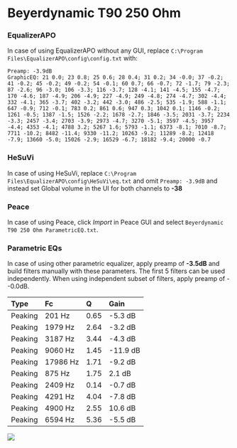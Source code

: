 # Beyerdynamic T90 250 Ohm

### EqualizerAPO
In case of using EqualizerAPO without any GUI, replace `C:\Program Files\EqualizerAPO\config\config.txt`
with:
```
Preamp: -3.9dB
GraphicEQ: 21 0.0; 23 0.8; 25 0.6; 28 0.4; 31 0.2; 34 -0.0; 37 -0.2; 41 -0.2; 45 -0.2; 49 -0.2; 54 -0.1; 60 0.7; 66 -0.7; 72 -1.7; 79 -2.3; 87 -2.6; 96 -3.0; 106 -3.3; 116 -3.7; 128 -4.1; 141 -4.5; 155 -4.7; 170 -4.6; 187 -4.9; 206 -4.9; 227 -4.9; 249 -4.8; 274 -4.7; 302 -4.4; 332 -4.1; 365 -3.7; 402 -3.2; 442 -3.0; 486 -2.5; 535 -1.9; 588 -1.1; 647 -0.9; 712 -0.1; 783 0.2; 861 0.6; 947 0.3; 1042 0.1; 1146 -0.2; 1261 -0.5; 1387 -1.5; 1526 -2.2; 1678 -2.7; 1846 -3.5; 2031 -3.7; 2234 -3.3; 2457 -3.4; 2703 -3.9; 2973 -4.7; 3270 -5.1; 3597 -4.5; 3957 -4.4; 4353 -4.1; 4788 3.2; 5267 1.6; 5793 -1.1; 6373 -8.1; 7010 -8.7; 7711 -10.2; 8482 -11.4; 9330 -11.2; 10263 -9.2; 11289 -8.2; 12418 -7.9; 13660 -5.0; 15026 -2.9; 16529 -6.7; 18182 -9.4; 20000 -0.7
```

### HeSuVi
In case of using HeSuVi, replace `C:\Program Files\EqualizerAPO\config\HeSuVi\eq.txt` and omit `Preamp:
-3.9dB` and instead set Global volume in the UI for both channels to **-38**

### Peace
In case of using Peace, click *Import* in Peace GUI and select `Beyerdynamic T90 250 Ohm ParametricEQ.txt`.

### Parametric EQs
In case of using other parametric equalizer, apply preamp of **-3.5dB** and build filters manually
with these parameters. The first 5 filters can be used independently.
When using independent subset of filters, apply preamp of --0.0dB.

| Type    | Fc       |    Q | Gain     |
|:--------|:---------|:-----|:---------|
| Peaking | 201 Hz   | 0.65 | -5.3 dB  |
| Peaking | 1979 Hz  | 2.64 | -3.2 dB  |
| Peaking | 3187 Hz  | 3.44 | -4.3 dB  |
| Peaking | 9060 Hz  | 1.45 | -11.9 dB |
| Peaking | 17986 Hz | 1.71 | -9.2 dB  |
| Peaking | 875 Hz   | 1.75 | 2.1 dB   |
| Peaking | 2409 Hz  | 0.14 | -0.7 dB  |
| Peaking | 4291 Hz  | 4.04 | -7.8 dB  |
| Peaking | 4900 Hz  | 2.55 | 10.6 dB  |
| Peaking | 6594 Hz  | 5.36 | -5.5 dB  |

![](https://raw.githubusercontent.com/jaakkopasanen/AutoEq/master/results/headphonecom/sbaf-serious/Beyerdynamic%20T90%20250%20Ohm/Beyerdynamic%20T90%20250%20Ohm.png)
